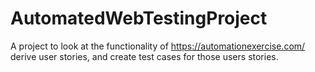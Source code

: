 # AutomatedWebTestingProject
A project to look at the functionality of https://automationexercise.com/ derive user stories, and create test cases for those users stories.
